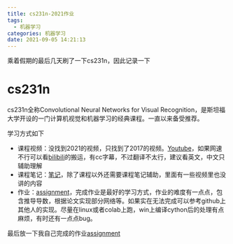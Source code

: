 ```yaml
---
title: cs231n-2021作业
tags:
  - 机器学习
categories: 机器学习
date: 2021-09-05 14:21:13
---
```



乘着假期的最后几天刷了一下cs231n，因此记录一下
<!--more-->

# cs231n
cs231n全称Convolutional Neural Networks for Visual Recognition，是斯坦福大学开设的一门计算机视觉和机器学习的经典课程。一直以来备受推荐。

学习方式如下
- 课程视频：没找到2021的视频，只找到了2017的视频。[Youtube](https://www.youtube.com/watch?v=vT1JzLTH4G4&list=PLC1qU-LWwrF64f4QKQT-Vg5Wr4qEE1Zxk)，如果网速不行可以看[bilibili](https://www.bilibili.com/video/BV1Dx411n7UE)的搬运，有cc字幕，不过翻译不太行，建议看英文，中文只辅助理解
- 课程笔记：[笔记](https://cs231n.github.io/)，除了课程以外还需要课程笔记辅助，里面有一些视频里也没讲的内容
- 作业：[assignment](https://cs231n.github.io/)，完成作业是最好的学习方式，作业的难度有一点点，包含推导导数，根据论文实现部分网络等。如果实在无法完成可以参考github上其他人的实现。尽量在linux或者colab上跑，win上编译cython后的处理有点麻烦，有时还有一点点bug。

最后放一下我自己完成的作业[assignment](https://github.com/qxdn/cs231n-assignment)